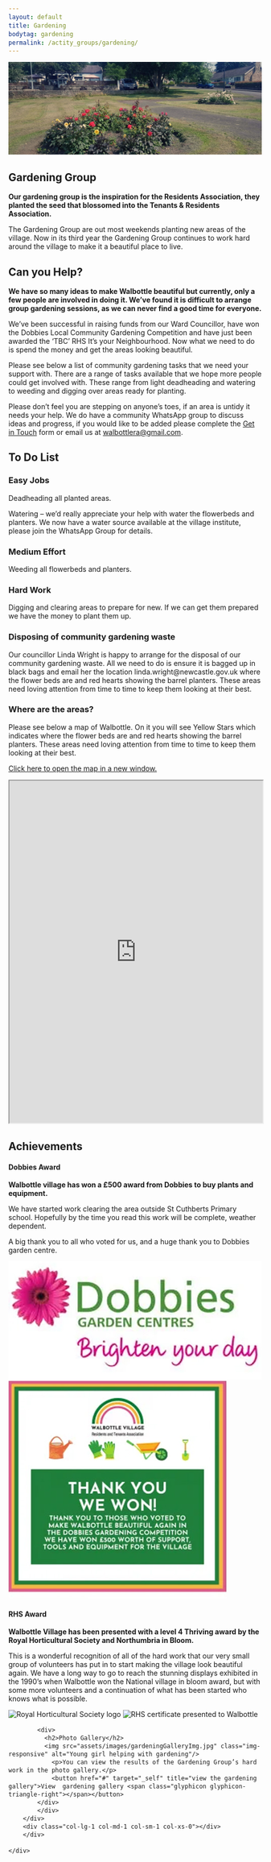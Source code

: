 ```yaml
---
layout: default
title: Gardening
bodytag: gardening
permalink: /actity_groups/gardening/
---
```

<div class="container-fluid">
	<div class="row">
		<div class="mastImg">
			<img src="/assets/images/mastheadImg-gardening.jpg" class="img-responsive" alt="Walbottle Village gardening group"/>
		</div>
	</div>
</div>

<div class="container-fluid groups">
	<div class="row">
		<div class="col-lg-1 col-md-1 col-sm-1 col-xs-0"></div>
		<div class="mainPanel col-lg-10 col-md-10 col-sm-10 col-xs-12">
			<div class="col-lg-8 col-md-8 col-sm-12 col-xs-12">
			  <h2>Gardening Group</h2>
			  <p><strong>Our gardening group is the inspiration for the Residents Association, they planted the seed that blossomed into the Tenants &amp; Residents Association.</strong></p>
			  <p>The Gardening Group are out most weekends planting new areas of the village. Now in its third year the Gardening Group continues to work hard around the village to make it a beautiful place to live.</p>
			  <h2>Can you Help?</h2>
			  <p><strong>We have so many ideas to make Walbottle beautiful but currently, only a few people are involved in doing it. We’ve found it is difficult to arrange group gardening sessions, as we can never find a good time for everyone.</strong></p>
			  <p>We’ve been successful in raising funds from our Ward Councillor, have won the Dobbies Local Community Gardening Competition and have just been awarded the ‘TBC’ RHS It’s your Neighbourhood.  Now what we need to do is spend the money and get the areas looking beautiful.</p>
			<p>Please see below a list of community gardening tasks that we need your support with. There are a range of tasks available that we hope more people could get involved with. These range from light deadheading and watering to weeding and digging over areas ready for planting.</p>
			<p>Please don’t feel you are stepping on anyone’s toes, if an area is untidy it needs your help. We do have a community WhatsApp group to discuss ideas and progress, if you would like to be added please complete the <a href="#getintouch" title="jump to the get in touch form">Get in Touch</a> form or email us at <a href="mailto:walbottlera@gmail.com" title="email Walbottle Village Tenants &amp; Residents Association">walbottlera@gmail.com</a>.</p>
			  <h2>To Do List</h2>
				<h3>Easy Jobs</h3>
				<p>Deadheading all planted areas.</p>
				<p>Watering – we’d really appreciate your help with water the flowerbeds and planters.  We now have a water source available at the village institute, please join the WhatsApp Group for details.</p>
				<h3>Medium Effort</h3>
				<p>Weeding all flowerbeds and planters.</p>
				<h3>Hard Work</h3>
				<p>Digging and clearing areas to prepare for new.  If we can get them prepared we have the money to plant them up.</p>
				<h3>Disposing of community gardening waste</h3>
				<p>Our councillor Linda Wright is happy to arrange for the disposal of our community gardening waste.  All we need to do is ensure it is bagged up in black bags and email her the location linda.wright@newcastle.gov.uk
where the flower beds are and red hearts showing the barrel planters. These areas need loving attention from time to time to keep them looking at their best.</p>
				<h3>Where are the areas?</h3>
				<p>Please see below a map of Walbottle. On it you will see Yellow Stars which indicates where the flower beds are and red hearts showing the barrel planters. These areas need loving attention from time to time to keep them looking at their best.</p>
				<p><a href="https://www.google.com/maps/d/viewer?mid=1ySFHItwI9aGjk_kYF7IF-RhVP5u1uORF&femb=1&ll=54.99110110660142%2C-1.7362770500000035&z=17" title="walbottle gardening group map" target="_blank">Click here to open the map in a new window.</a></p>
				<iframe src="https://www.google.com/maps/d/embed?mid=1ySFHItwI9aGjk_kYF7IF-RhVP5u1uORF&ehbc=2E312F" width="100%" height="680"></iframe>
			</div>
			<div class="col-lg-4 col-md-4 col-sm-12 col-xs-12">
			  <div>
				  <h2>Achievements</h2>
				</div>
			<div class="img">
				<h4>Dobbies Award</h4>
			  <p><strong>Walbottle village has won a £500 award from Dobbies to buy plants and equipment.</strong></p>
			  <p>We have started work clearing the area outside St Cuthberts Primary school. Hopefully by the time you read this work will be complete, weather dependent.</p>
				<p>A big thank you to all who voted for us, and a huge thank you to Dobbies garden centre.</p>
				<img src="/assets/images/dobbiesLogo.jpg" class="img-responsive" alt="Dobbies Garden Centres logo"/>
			  <img src="/assets/images/dobbies-thankyou.jpg" class="img-responsive" alt="Thank you We Won!"/>
				</div>
			<div class="img">
			  <h4>RHS Award</h4>
			  <p><strong>Walbottle Village has been presented with a level 4 Thriving award by the Royal Horticultural Society and Northumbria in Bloom.</strong></p>
			  <p>This is a wonderful recognition of all of the hard work that our very small group of volunteers has put in to start making the village look beautiful again.  We have a long way to go to reach the stunning displays exhibited in the 1990’s when Walbottle won the National village in bloom award, but with some more volunteers and a continuation of what has been started who knows what is possible.</p>
				<img src="assets/imageg/RHSlogo.jpg" class="img-responsive" alt="Royal Horticultural Society logo"/>
			  <img src="assests/images/RHScertificate.jpg" class="img-responsive" alt="RHS certificate presented to Walbottle"/>
			</div>
				
			<div>
			  <h2>Photo Gallery</h2>
			  <img src="assets/images/gardeningGalleryImg.jpg" class="img-responsive" alt="Young girl helping with gardening"/>
				<p>You can view the results of the Gardening Group’s hard work in the photo gallery.</p>
				<button href="#" target="_self" title="view the gardening gallery">View  gardening gallery <span class="glyphicon glyphicon-triangle-right"></span></button>
			</div>
			</div>
		</div>
		<div class="col-lg-1 col-md-1 col-sm-1 col-xs-0"></div>
		</div>
	
	</div>
